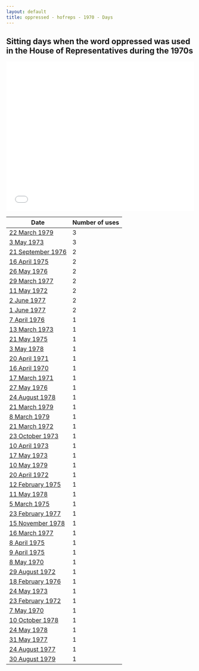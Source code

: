 ```yaml
---
layout: default
title: oppressed - hofreps - 1970 - Days
---
```

## Sitting days when the word **oppressed** was used in the House of Representatives during the 1970s

<iframe width="100%" height="400" frameborder="0" scrolling="no" src="//plot.ly/~wragge/1531.embed"></iframe>

| Date | Number of uses |
|--------------|----------------|
|[22 March 1979](https://historichansard.net/hofreps/1979/19790322_reps_31_hor113/)|3|
|[3 May 1973](https://historichansard.net/hofreps/1973/19730503_reps_28_hor83/)|3|
|[21 September 1976](https://historichansard.net/hofreps/1976/19760921_reps_30_hor100/)|2|
|[16 April 1975](https://historichansard.net/hofreps/1975/19750416_reps_29_hor94/)|2|
|[26 May 1976](https://historichansard.net/hofreps/1976/19760526_reps_30_hor99/)|2|
|[29 March 1977](https://historichansard.net/hofreps/1977/19770329_reps_30_hor104/)|2|
|[11 May 1972](https://historichansard.net/hofreps/1972/19720511_reps_27_hor78/)|2|
|[2 June 1977](https://historichansard.net/hofreps/1977/19770602_reps_30_hor105/)|2|
|[1 June 1977](https://historichansard.net/hofreps/1977/19770601_reps_30_hor105/)|2|
|[7 April 1976](https://historichansard.net/hofreps/1976/19760407_reps_30_hor98/)|1|
|[13 March 1973](https://historichansard.net/hofreps/1973/19730313_reps_28_hor82/)|1|
|[21 May 1975](https://historichansard.net/hofreps/1975/19750521_reps_29_hor95/)|1|
|[3 May 1978](https://historichansard.net/hofreps/1978/19780503_reps_31_hor109/)|1|
|[20 April 1971](https://historichansard.net/hofreps/1971/19710420_reps_27_hor72/)|1|
|[16 April 1970](https://historichansard.net/hofreps/1970/19700416_reps_27_hor66/)|1|
|[17 March 1971](https://historichansard.net/hofreps/1971/19710317_reps_27_hor71/)|1|
|[27 May 1976](https://historichansard.net/hofreps/1976/19760527_reps_30_hor99/)|1|
|[24 August 1978](https://historichansard.net/hofreps/1978/19780824_reps_31_hor110/)|1|
|[21 March 1979](https://historichansard.net/hofreps/1979/19790321_reps_31_hor113/)|1|
|[8 March 1979](https://historichansard.net/hofreps/1979/19790308_reps_31_hor113/)|1|
|[21 March 1972](https://historichansard.net/hofreps/1972/19720321_reps_27_hor76/)|1|
|[23 October 1973](https://historichansard.net/hofreps/1973/19731023_reps_28_hor86/)|1|
|[10 April 1973](https://historichansard.net/hofreps/1973/19730410_reps_28_hor83/)|1|
|[17 May 1973](https://historichansard.net/hofreps/1973/19730517_reps_28_hor84/)|1|
|[10 May 1979](https://historichansard.net/hofreps/1979/19790510_reps_31_hor114/)|1|
|[20 April 1972](https://historichansard.net/hofreps/1972/19720420_reps_27_hor77/)|1|
|[12 February 1975](https://historichansard.net/hofreps/1975/19750212_reps_29_hor93/)|1|
|[11 May 1978](https://historichansard.net/hofreps/1978/19780511_reps_31_hor109/)|1|
|[5 March 1975](https://historichansard.net/hofreps/1975/19750305_reps_29_hor93/)|1|
|[23 February 1977](https://historichansard.net/hofreps/1977/19770223_reps_30_hor103/)|1|
|[15 November 1978](https://historichansard.net/hofreps/1978/19781115_reps_31_hor112/)|1|
|[16 March 1977](https://historichansard.net/hofreps/1977/19770316_reps_30_hor104/)|1|
|[8 April 1975](https://historichansard.net/hofreps/1975/19750408_reps_29_hor94/)|1|
|[9 April 1975](https://historichansard.net/hofreps/1975/19750409_reps_29_hor94/)|1|
|[8 May 1970](https://historichansard.net/hofreps/1970/19700508_reps_27_hor67/)|1|
|[29 August 1972](https://historichansard.net/hofreps/1972/19720829_reps_27_hor79/)|1|
|[18 February 1976](https://historichansard.net/hofreps/1976/19760218_reps_30_hor98/)|1|
|[24 May 1973](https://historichansard.net/hofreps/1973/19730524_reps_28_hor84/)|1|
|[23 February 1972](https://historichansard.net/hofreps/1972/19720223_reps_27_hor76/)|1|
|[7 May 1970](https://historichansard.net/hofreps/1970/19700507_reps_27_hor67/)|1|
|[10 October 1978](https://historichansard.net/hofreps/1978/19781010_reps_31_hor111/)|1|
|[24 May 1978](https://historichansard.net/hofreps/1978/19780524_reps_31_hor109/)|1|
|[31 May 1977](https://historichansard.net/hofreps/1977/19770531_reps_30_hor105/)|1|
|[24 August 1977](https://historichansard.net/hofreps/1977/19770824_reps_30_hor106/)|1|
|[30 August 1979](https://historichansard.net/hofreps/1979/19790830_reps_31_hor115/)|1|
